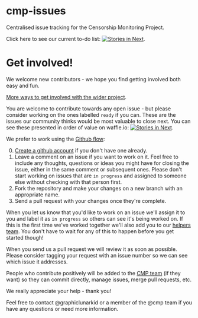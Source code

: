 cmp-issues
==========

Centralised issue tracking for the Censorship Monitoring Project.

Click here to see our current to-do list: [![Stories in Next](https://badge.waffle.io/openrightsgroup/cmp-issues.png?label=ready&title=To+do+next)](https://waffle.io/openrightsgroup/cmp-issues).

Get involved!
=============

We welcome new contributors - we hope you find getting involved both easy and fun.

[More ways to get involved with the wider project](http://www.blocked.org.uk/get-involved).

You are welcome to contribute towards any open issue - but please consider working on the ones labelled `ready` if you can. These are the issues our community thinks would be most valuable to close next. You can see these presented in order of value on waffle.io: [![Stories in Next](https://badge.waffle.io/openrightsgroup/cmp-issues.png?label=ready&title=To+do+next)](https://waffle.io/openrightsgroup/cmp-issues).

We prefer to work using the [Github flow](https://guides.github.com/introduction/flow/):

0. [Create a github account](https://github.com/) if you don't have one already.
1. Leave a comment on an issue if you want to work on it. Feel free to include any thoughts, questions or ideas you might have for closing the issue, either in the same comment or subsequent ones. Please don't start working on issues that are `in progress` and assigned to someone else without checking with that person first.
2. Fork the repository and make your changes on a new branch with an appropriate name.
3. Send a pull request with your changes once they're complete.

When you let us know that you'd like to work on an issue we'll assign it to you and label it as `in progress` so others can see it's being worked on. If this is the first time we've worked together we'll also add you to our [helpers team](https://github.com/orgs/openrightsgroup/teams/helpers). You don't have to wait for any of this to happen before you get started though!

When you send us a pull request we will review it as soon as possible. Please consider tagging your request with an issue number so we can see which issue it addresses.

People who contribute positively will be added to the [CMP team](https://github.com/orgs/openrightsgroup/teams/cmp) (if they want) so they can commit directly, manage issues, merge pull requests, etc.

We really appreciate your help - thank you!

Feel free to contact @graphiclunarkid or a member of the @cmp team if you have any questions or need more information.
